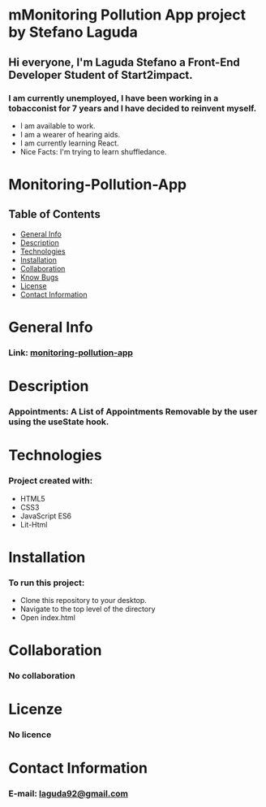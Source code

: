 # mMonitoring Pollution App project by Stefano Laguda

## Hi everyone, I'm Laguda Stefano a Front-End Developer Student of Start2impact.

### I am currently unemployed, I have been working in a tobacconist for 7 years and I have decided to reinvent myself.

- I am available to work.
- I am a wearer of hearing aids.
- I am currently learning React.
- Nice Facts: I'm trying to learn shuffledance.

# Monitoring-Pollution-App

## Table of Contents

- [General Info](#general-info)
- [Description](#description)
- [Technologies](#technologies)
- [Installation](#installation)
- [Collaboration](#collaboration)
- [Know Bugs](#know-bugs)
- [License](#license)
- [Contact Information](#contacts)

# General Info

### Link: [monitoring-pollution-app]()

# Description

### Appointments: A List of Appointments Removable by the user using the useState hook.

# Technologies

### Project created with:

- HTML5
- CSS3
- JavaScript ES6
- Lit-Html

# Installation

### To run this project:

- Clone this repository to your desktop.
- Navigate to the top level of the directory
- Open index.html

# Collaboration

### No collaboration

# Licenze

### No licence

# Contact Information

### E-mail: [laguda92@gmail.com](laguda92@gmail.com)
